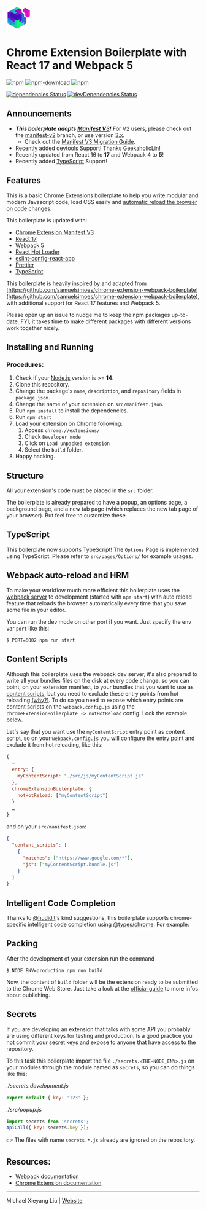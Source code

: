 <img src="src/assets/img/icon-128.png" width="64"/>

# Chrome Extension Boilerplate with React 17 and Webpack 5

[![npm](https://img.shields.io/npm/v/chrome-extension-boilerplate-react)](https://www.npmjs.com/package/chrome-extension-boilerplate-react)
[![npm-download](https://img.shields.io/npm/dw/chrome-extension-boilerplate-react)](https://www.npmjs.com/package/chrome-extension-boilerplate-react)
[![npm](https://img.shields.io/npm/dm/chrome-extension-boilerplate-react)](https://www.npmjs.com/package/chrome-extension-boilerplate-react)

[![dependencies Status](https://david-dm.org/lxieyang/chrome-extension-boilerplate-react/status.svg)](https://david-dm.org/lxieyang/chrome-extension-boilerplate-react)
[![devDependencies Status](https://david-dm.org/lxieyang/chrome-extension-boilerplate-react/dev-status.svg)](https://david-dm.org/lxieyang/chrome-extension-boilerplate-react?type=dev)

## Announcements

- **_This boilerplate adopts [Manifest V3](https://developer.chrome.com/docs/extensions/mv3/intro/mv3-overview/)!_** For V2 users, please check out the [manifest-v2](https://github.com/lxieyang/chrome-extension-boilerplate-react/tree/manifest-v2) branch, or use version [3.x](https://www.npmjs.com/package/chrome-extension-boilerplate-react/v/3.3.0).
  - Check out the [Manifest V3 Migration Guide](https://developer.chrome.com/docs/extensions/mv3/intro/mv3-migration/).
- Recently added [devtools](https://developer.chrome.com/docs/extensions/mv3/devtools/) Support! Thanks [GeekaholicLin](https://github.com/lxieyang/chrome-extension-boilerplate-react/issues/17)!
- Recently updated from React ~~16~~ to **17** and Webpack ~~4~~ to **5**!
- Recently added [TypeScript](https://www.typescriptlang.org/) Support!

## Features

This is a basic Chrome Extensions boilerplate to help you write modular and modern Javascript code, load CSS easily and [automatic reload the browser on code changes](https://webpack.github.io/docs/webpack-dev-server.html#automatic-refresh).

This boilerplate is updated with:

- [Chrome Extension Manifest V3](https://developer.chrome.com/docs/extensions/mv3/intro/mv3-overview/)
- [React 17](https://reactjs.org)
- [Webpack 5](https://webpack.js.org/)
- [React Hot Loader](https://github.com/gaearon/react-hot-loader)
- [eslint-config-react-app](https://www.npmjs.com/package/eslint-config-react-app)
- [Prettier](https://prettier.io/)
- [TypeScript](https://www.typescriptlang.org/)

This boilerplate is heavily inspired by and adapted from [https://github.com/samuelsimoes/chrome-extension-webpack-boilerplate](https://github.com/samuelsimoes/chrome-extension-webpack-boilerplate), with additional support for React 17 features and Webpack 5.

Please open up an issue to nudge me to keep the npm packages up-to-date. FYI, it takes time to make different packages with different versions work together nicely.

## Installing and Running

### Procedures:

1. Check if your [Node.js](https://nodejs.org/) version is >= **14**.
2. Clone this repository.
3. Change the package's `name`, `description`, and `repository` fields in `package.json`.
4. Change the name of your extension on `src/manifest.json`.
5. Run `npm install` to install the dependencies.
6. Run `npm start`
7. Load your extension on Chrome following:
   1. Access `chrome://extensions/`
   2. Check `Developer mode`
   3. Click on `Load unpacked extension`
   4. Select the `build` folder.
8. Happy hacking.

## Structure

All your extension's code must be placed in the `src` folder.

The boilerplate is already prepared to have a popup, an options page, a background page, and a new tab page (which replaces the new tab page of your browser). But feel free to customize these.

## TypeScript

This boilerplate now supports TypeScript! The `Options` Page is implemented using TypeScript. Please refer to `src/pages/Options/` for example usages.

## Webpack auto-reload and HRM

To make your workflow much more efficient this boilerplate uses the [webpack server](https://webpack.github.io/docs/webpack-dev-server.html) to development (started with `npm start`) with auto reload feature that reloads the browser automatically every time that you save some file in your editor.

You can run the dev mode on other port if you want. Just specify the env var `port` like this:

```
$ PORT=6002 npm run start
```

## Content Scripts

Although this boilerplate uses the webpack dev server, it's also prepared to write all your bundles files on the disk at every code change, so you can point, on your extension manifest, to your bundles that you want to use as [content scripts](https://developer.chrome.com/extensions/content_scripts), but you need to exclude these entry points from hot reloading [(why?)](https://github.com/samuelsimoes/chrome-extension-webpack-boilerplate/issues/4#issuecomment-261788690). To do so you need to expose which entry points are content scripts on the `webpack.config.js` using the `chromeExtensionBoilerplate -> notHotReload` config. Look the example below.

Let's say that you want use the `myContentScript` entry point as content script, so on your `webpack.config.js` you will configure the entry point and exclude it from hot reloading, like this:

```js
{
  …
  entry: {
    myContentScript: "./src/js/myContentScript.js"
  },
  chromeExtensionBoilerplate: {
    notHotReload: ["myContentScript"]
  }
  …
}
```

and on your `src/manifest.json`:

```json
{
  "content_scripts": [
    {
      "matches": ["https://www.google.com/*"],
      "js": ["myContentScript.bundle.js"]
    }
  ]
}
```

## Intelligent Code Completion

Thanks to [@hudidit](https://github.com/lxieyang/chrome-extension-boilerplate-react/issues/4)'s kind suggestions, this boilerplate supports chrome-specific intelligent code completion using [@types/chrome](https://www.npmjs.com/package/@types/chrome). For example:

## Packing

After the development of your extension run the command

```
$ NODE_ENV=production npm run build
```

Now, the content of `build` folder will be the extension ready to be submitted to the Chrome Web Store. Just take a look at the [official guide](https://developer.chrome.com/webstore/publish) to more infos about publishing.

## Secrets

If you are developing an extension that talks with some API you probably are using different keys for testing and production. Is a good practice you not commit your secret keys and expose to anyone that have access to the repository.

To this task this boilerplate import the file `./secrets.<THE-NODE_ENV>.js` on your modules through the module named as `secrets`, so you can do things like this:

_./secrets.development.js_

```js
export default { key: '123' };
```

_./src/popup.js_

```js
import secrets from 'secrets';
ApiCall({ key: secrets.key });
```

:point_right: The files with name `secrets.*.js` already are ignored on the repository.

## Resources:

- [Webpack documentation](https://webpack.js.org/concepts/)
- [Chrome Extension documentation](https://developer.chrome.com/extensions/getstarted)

---

Michael Xieyang Liu | [Website](https://lxieyang.github.io)
